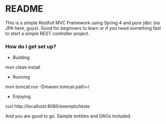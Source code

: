 # README #

This is a simple Restfull MVC Framework using Spring 4 and pure jdbc (no JPA here, guys). Good for beginners to learn or if you need something fast to start a simple REST controller project.


### How do I get set up? ###

* Building

mvn clean install

* Running

mvn tomcat:run -Dmaven.tomcat.path=/

* Enjoying

curl http://localhost:8080/exemplo/teste

And you are good to go.
Sample entities and DAOs included.

